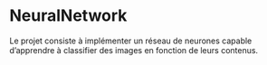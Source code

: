 # NeuralNetwork
Le projet consiste à implémenter un réseau de neurones capable d’apprendre à classifier des images en fonction de leurs contenus.
